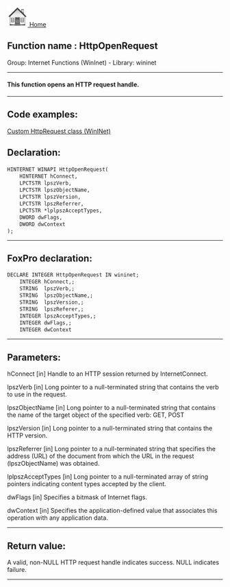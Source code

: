 [<img src="../../images/home.png"> Home ](https://github.com/VFPX/Win32API)  

## Function name : HttpOpenRequest
Group: Internet Functions (WinInet) - Library: wininet    
***  


#### This function opens an HTTP request handle.
***  


## Code examples:
[Custom HttpRequest class (WinINet)](../../samples/sample_185.md)  

## Declaration:
```foxpro  
HINTERNET WINAPI HttpOpenRequest(
	HINTERNET hConnect,
	LPCTSTR lpszVerb,
	LPCTSTR lpszObjectName,
	LPCTSTR lpszVersion,
	LPCTSTR lpszReferrer,
	LPCTSTR *lplpszAcceptTypes,
	DWORD dwFlags,
	DWORD dwContext
);  
```  
***  


## FoxPro declaration:
```foxpro  
DECLARE INTEGER HttpOpenRequest IN wininet;
	INTEGER hConnect,;
	STRING  lpszVerb,;
	STRING  lpszObjectName,;
	STRING  lpszVersion,;
	STRING  lpszReferer,;
	INTEGER lpszAcceptTypes,;
	INTEGER dwFlags,;
	INTEGER dwContext  
```  
***  


## Parameters:
hConnect 
[in] Handle to an HTTP session returned by InternetConnect. 

lpszVerb 
[in] Long pointer to a null-terminated string that contains the verb to use in the request. 

lpszObjectName 
[in] Long pointer to a null-terminated string that contains the name of the target object of the specified verb: GET, POST

lpszVersion 
[in] Long pointer to a null-terminated string that contains the HTTP version. 

lpszReferrer 
[in] Long pointer to a null-terminated string that specifies the address (URL) of the document from which the URL in the request (lpszObjectName) was obtained. 

lplpszAcceptTypes 
[in] Long pointer to a null-terminated array of string pointers indicating content types accepted by the client. 

dwFlags 
[in] Specifies a bitmask of Internet flags. 

dwContext 
[in] Specifies the application-defined value that associates this operation with any application data.   
***  


## Return value:
A valid, non-NULL HTTP request handle indicates success. NULL indicates failure.  
***  

